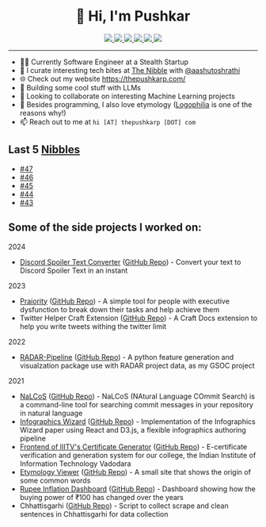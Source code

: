 <h1 align="center">👋 Hi, I'm Pushkar</h1>

<p align="center">
  <a href="https://thepushkarp.com/">
    <img src="https://img.shields.io/badge/website-000000?style=for-the-badge&logo=About.me&logoColor=white">
  </a>
  <a href="https://blog.thepushkarp.com/">
    <img src="https://img.shields.io/badge/Pushkar's%20Blog-ff1a75?style=for-the-badge&logo=ghost&logoColor=white">
  <a/>
  <a href="https://thenibble.substack.com/">
    <img src="https://img.shields.io/badge/The%20Nibble-FF6719?style=for-the-badge&logo=substack&logoColor=white">
  <a/>
  <a href="https://github.com/thepushkarp">
    <img src="https://img.shields.io/badge/thepushkarp-171515?style=for-the-badge&logo=github&logoColor=white">
  <a/>
  <a href="https://twitter.com/thepushkarp">
    <img src="https://img.shields.io/badge/@thepushkarp-1DA1F2?style=for-the-badge&logo=twitter&logoColor=white">
  <a/>
  <a href="https://www.producthunt.com/@thepushkarp">
    <img src="https://img.shields.io/badge/@thepushkarp-da552f?style=for-the-badge&logo=producthunt&logoColor=white">
  <a/>
</p>

---

-   👩‍💻 Currently Software Engineer at a Stealth Startup
-   📰 I curate interesting tech bites at [The Nibble](https://thenibble.substack.com/) with [@aashutoshrathi](https://github.com/aashutoshrathi/)
-   🌐 Check out my website https://thepushkarp.com/
-   🥷 Building some cool stuff with LLMs
-   👀 Looking to collaborate on interesting Machine Learning projects
-   💬 Besides programming, I also love etymology ([Logophilia](https://logophilia.thinkific.com/) is one of the reasons why!)
-   📫 Reach out to me at `hi [AT] thepushkarp [DOT] com`

## Last 5 [Nibbles](https://nibbles.dev)
<!-- NIBBLE:START -->
- [#47](https://thenibble.substack.com/p/47)
- [#46](https://thenibble.substack.com/p/46)
- [#45](https://thenibble.substack.com/p/45)
- [#44](https://thenibble.substack.com/p/44)
- [#43](https://thenibble.substack.com/p/43)
<!-- NIBBLE:END -->

## Some of the side projects I worked on:

2024
- [Discord Spoiler Text Converter](https://discord-spoiler-text-converter.thepushkarp.com/) ([GitHub Repo](https://github.com/thepushkarp/discord-spoiler-text-converter)) - Convert your text to Discord Spoiler Text in an instant
  
2023
- [Praiority](https://devfolio.co/projects/praiority-0297) ([GitHub Repo](https://github.com/thepushkarp/praiority)) - A simple tool for people with executive dysfunction to break down their tasks and help achieve them
- Twitter Helper Craft Extension ([GitHub Repo](https://github.com/thepushkarp/craft-tweet-helper)) - A Craft Docs extension to help you write tweets withing the twitter limit

2022
- [RADAR-Pipeline](https://thepushkarp.github.io/RADAR-Base-GSoC-2022-Report/) ([GitHub Repo](https://github.com/RADAR-base/radarpipeline)) - A python feature generation and visualzation package use with RADAR project data, as my GSOC project

2021
- [NaLCoS](https://pypi.org/project/nalcos/) ([GitHub Repo](https://github.com/thepushkarp/nalcos)) - NaLCoS (NAtural Language COmmit Search) is a command-line tool for searching commit messages in your repository in natural language
- [Infographics Wizard](https://arxiv.org/pdf/2204.09904.pdf) ([GitHub Repo](https://github.com/tyagi-iiitv/infographics_generation)) - Implementation of the Infographics Wizard paper using React and D3.js, a flexible infographics authoring pipeline
- [Frontend of IIITV's Certificate Generator](https://mycertificatesgymkhana.iiitvadodara.ac.in/) ([GitHub Repo](https://github.com/thepushkarp/certificate-generator-frontend)) - E-certificate verification and generation system for our college, the Indian Institute of Information Technology Vadodara
- [Etymology Viewer](https://etymology.thepushkarp.com/) ([GitHub Repo](https://github.com/thepushkarp/etymology-viewer)) - A small site that shows the origin of some common words
- [Rupee Inflation Dashboard](https://rupee-inflation.thepushkarp.com/) ([GitHub Repo](https://github.com/thepushkarp/rupee-inflation-dashboard)) - Dashboard showing how the buying power of ₹100 has changed over the years
- Chhattisgarhi ([GitHub Repo](https://github.com/thepushkarp/chhattisgarhi)) - Script to collect scrape and clean sentences in Chhattisgarhi for data collection

